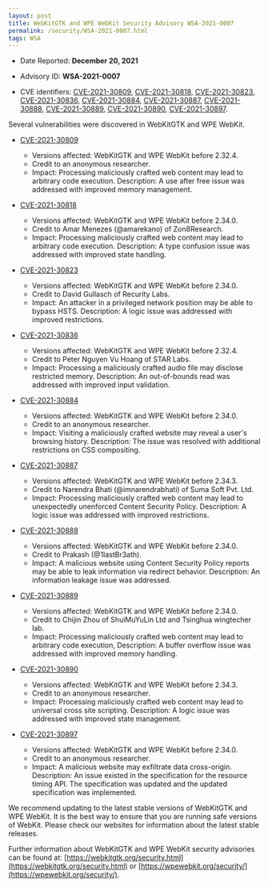 ```yaml
---
layout: post
title: WebKitGTK and WPE WebKit Security Advisory WSA-2021-0007
permalink: /security/WSA-2021-0007.html
tags: WSA
---
```


* Date Reported: **December 20, 2021**

* Advisory ID: **WSA-2021-0007**

* CVE identifiers: [CVE-2021-30809](#CVE-2021-30809), [CVE-2021-30818](#CVE-2021-30818),
  [CVE-2021-30823](#CVE-2021-30823), [CVE-2021-30836](#CVE-2021-30836),
  [CVE-2021-30884](#CVE-2021-30884), [CVE-2021-30887](#CVE-2021-30887),
  [CVE-2021-30888](#CVE-2021-30888), [CVE-2021-30889](#CVE-2021-30889),
  [CVE-2021-30890](#CVE-2021-30890), [CVE-2021-30897](#CVE-2021-30897).


Several vulnerabilities were discovered in WebKitGTK and WPE WebKit.

* <a name="CVE-2021-30809" href="https://cve.mitre.org/cgi-bin/cvename.cgi?name=CVE-2021-30809">CVE-2021-30809</a>
  * Versions affected: WebKitGTK and WPE WebKit before 2.32.4.
  * Credit to an anonymous researcher.
  * Impact: Processing maliciously crafted web content may lead to
    arbitrary code execution. Description: A use after free issue was
    addressed with improved memory management.

* <a name="CVE-2021-30818" href="https://cve.mitre.org/cgi-bin/cvename.cgi?name=CVE-2021-30818">CVE-2021-30818</a>
  * Versions affected: WebKitGTK and WPE WebKit before 2.34.0.
  * Credit to Amar Menezes (@amarekano) of Zon8Research.
  * Impact: Processing maliciously crafted web content may lead to
    arbitrary code execution. Description: A type confusion issue was
    addressed with improved state handling.

* <a name="CVE-2021-30823" href="https://cve.mitre.org/cgi-bin/cvename.cgi?name=CVE-2021-30823">CVE-2021-30823</a>
  * Versions affected: WebKitGTK and WPE WebKit before 2.34.0.
  * Credit to David Gullasch of Recurity Labs.
  * Impact: An attacker in a privileged network position may be able to
    bypass HSTS. Description: A logic issue was addressed with improved
    restrictions.

* <a name="CVE-2021-30836" href="https://cve.mitre.org/cgi-bin/cvename.cgi?name=CVE-2021-30836">CVE-2021-30836</a>
  * Versions affected: WebKitGTK and WPE WebKit before 2.32.4.
  * Credit to Peter Nguyen Vu Hoang of STAR Labs.
  * Impact: Processing a maliciously crafted audio file may disclose
    restricted memory. Description: An out-of-bounds read was addressed
    with improved input validation.

* <a name="CVE-2021-30884" href="https://cve.mitre.org/cgi-bin/cvename.cgi?name=CVE-2021-30884">CVE-2021-30884</a>
  * Versions affected: WebKitGTK and WPE WebKit before 2.34.0.
  * Credit to an anonymous researcher.
  * Impact: Visiting a maliciously crafted website may reveal a user's
    browsing history. Description: The issue was resolved with
    additional restrictions on CSS compositing.

* <a name="CVE-2021-30887" href="https://cve.mitre.org/cgi-bin/cvename.cgi?name=CVE-2021-30887">CVE-2021-30887</a>
  * Versions affected: WebKitGTK and WPE WebKit before 2.34.3.
  * Credit to Narendra Bhati (@imnarendrabhati) of Suma Soft Pvt. Ltd.
  * Impact: Processing maliciously crafted web content may lead to
    unexpectedly unenforced Content Security Policy. Description: A
    logic issue was addressed with improved restrictions.

* <a name="CVE-2021-30888" href="https://cve.mitre.org/cgi-bin/cvename.cgi?name=CVE-2021-30888">CVE-2021-30888</a>
  * Versions affected: WebKitGTK and WPE WebKit before 2.34.0.
  * Credit to Prakash (@1lastBr3ath).
  * Impact: A malicious website using Content Security Policy reports
    may be able to leak information via redirect behavior. Description:
    An information leakage issue was addressed.

* <a name="CVE-2021-30889" href="https://cve.mitre.org/cgi-bin/cvename.cgi?name=CVE-2021-30889">CVE-2021-30889</a>
  * Versions affected: WebKitGTK and WPE WebKit before 2.34.0.
  * Credit to Chijin Zhou of ShuiMuYuLin Ltd and Tsinghua wingtecher
    lab.
  * Impact: Processing maliciously crafted web content may lead to
    arbitrary code execution, Description: A buffer overflow issue was
    addressed with improved memory handling.

* <a name="CVE-2021-30890" href="https://cve.mitre.org/cgi-bin/cvename.cgi?name=CVE-2021-30890">CVE-2021-30890</a>
  * Versions affected: WebKitGTK and WPE WebKit before 2.34.3.
  * Credit to an anonymous researcher.
  * Impact: Processing maliciously crafted web content may lead to
    universal cross site scripting. Description: A logic issue was
    addressed with improved state management.

* <a name="CVE-2021-30897" href="https://cve.mitre.org/cgi-bin/cvename.cgi?name=CVE-2021-30897">CVE-2021-30897</a>
  * Versions affected: WebKitGTK and WPE WebKit before 2.34.0.
  * Credit to an anonymous researcher.
  * Impact: A malicious website may exfiltrate data cross-origin.
    Description: An issue existed in the specification for the resource
    timing API. The specification was updated and the updated
    specification was implemented.


We recommend updating to the latest stable versions of WebKitGTK and WPE
WebKit. It is the best way to ensure that you are running safe versions
of WebKit. Please check our websites for information about the latest
stable releases.

Further information about WebKitGTK and WPE WebKit security advisories can be found at: 
[https://webkitgtk.org/security.html](https://webkitgtk.org/security.html) or [https://wpewebkit.org/security/](https://wpewebkit.org/security/).
